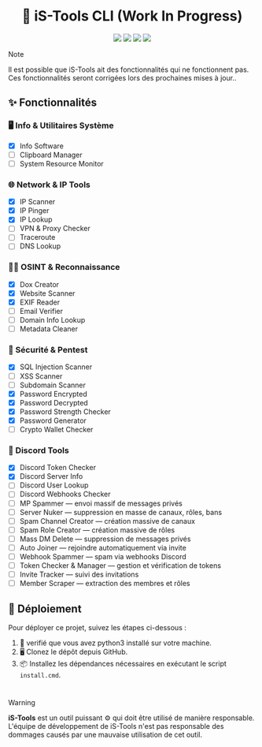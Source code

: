 <div align=center>
  
# 🚀 iS-Tools CLI (Work In Progress)
![](https://img.shields.io/github/license/isweat-exe/iS-Tools)
![](https://img.shields.io/badge/Python-3-blue)
![](https://img.shields.io/github/forks/isweat-exe/iS-Tools)
![](https://img.shields.io/github/stars/isweat-exe/iS-Tools)

</div>

> [!NOTE]
> Il est possible que iS-Tools ait des fonctionnalités qui ne fonctionnent pas. Ces fonctionnalités seront corrigées lors des prochaines mises à jour..

## ✨ Fonctionnalités

### 🖥️ Info & Utilitaires Système
- [x] Info Software
- [ ] Clipboard Manager
- [ ] System Resource Monitor

### 🌐 Network & IP Tools
- [x] IP Scanner
- [x] IP Pinger
- [x] IP Lookup
- [ ] VPN & Proxy Checker
- [ ] Traceroute
- [ ] DNS Lookup

### 🕵️‍♂️ OSINT & Reconnaissance
- [x] Dox Creator
- [x] Website Scanner
- [x] EXIF Reader
- [ ] Email Verifier
- [ ] Domain Info Lookup
- [ ] Metadata Cleaner

### 🔐 Sécurité & Pentest
- [x] SQL Injection Scanner
- [ ] XSS Scanner
- [ ] Subdomain Scanner
- [x] Password Encrypted
- [x] Password Decrypted
- [x] Password Strength Checker
- [x] Password Generator
- [ ] Crypto Wallet Checker

### 💬 Discord Tools
- [x] Discord Token Checker
- [x] Discord Server Info
- [ ] Discord User Lookup
- [ ] Discord Webhooks Checker
- [ ] MP Spammer — envoi massif de messages privés
- [ ] Server Nuker — suppression en masse de canaux, rôles, bans
- [ ] Spam Channel Creator — création massive de canaux
- [ ] Spam Role Creator — création massive de rôles
- [ ] Mass DM Delete — suppression de messages privés
- [ ] Auto Joiner — rejoindre automatiquement via invite
- [ ] Webhook Spammer — spam via webhooks Discord
- [ ] Token Checker & Manager — gestion et vérification de tokens
- [ ] Invite Tracker — suivi des invitations
- [ ] Member Scraper — extraction des membres et rôles

## 🚀 Déploiement

Pour déployer ce projet, suivez les étapes ci-dessous :

1. 🐍 verifié que vous avez python3 installé sur votre machine. 
2. 🖥️ Clonez le dépôt depuis GitHub.
3. 📦 Installez les dépendances nécessaires en exécutant le script `install.cmd`.

#
> [!WARNING]
> **iS-Tools** est un outil puissant ⚙️ qui doit être utilisé de manière responsable. L'équipe de développement de iS-Tools n'est pas responsable des dommages causés par une mauvaise utilisation de cet outil.